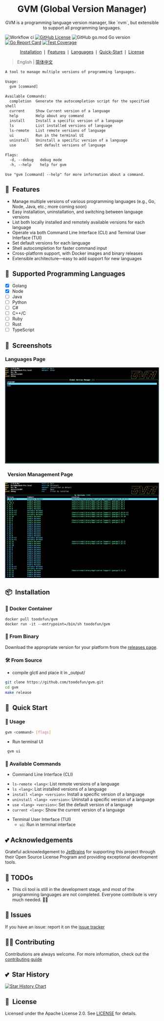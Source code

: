 <div align="center">
	<h1>GVM (Global Version Manager)</h1>
	<p>GVM is a programming language version manager, like `nvm`, but extensible to support all programming languages.</p>
</div>

![Workflow ci](https://github.com/toodofun/gvm/actions/workflows/go.yml/badge.svg)
[![GitHub License](https://img.shields.io/github/license/toodofun/gvm)](https://github.com/toodofun/gvm)
![GitHub go.mod Go version](https://img.shields.io/github/go-mod/go-version/toodofun/gvm?logo=go)
[![Go Report Card](https://goreportcard.com/badge/github.com/toodofun/gvm)](https://goreportcard.com/report/github.com/toodofun/gvm)
[![Test Coverage](https://codecov.io/gh/toodofun/gvm/branch/master/graph/badge.svg)](https://codecov.io/gh/toodofun/gvm)

<p align="center">
	<a href="#-installation">Installation</a> ❘
	<a href="#-features">Features</a> ❘
	<a href="#-supported-programming-languages">Languages</a> ❘
	<a href="#-quick-start">Quick-Start</a> ❘
	<a href="#-license">License</a>
</p>

> English | [简体中文](README_zh.md)

```shell
A tool to manage multiple versions of programming languages.

Usage:
  gvm [command]

Available Commands:
  completion  Generate the autocompletion script for the specified shell
  current     Show Current version of a language
  help        Help about any command
  install     Install a specific version of a language
  ls          List installed versions of language
  ls-remote   List remote versions of language
  ui          Run in the terminal UI
  uninstall   Uninstall a specific version of a language
  use         Set default versions of language

Flags:
  -d, --debug   debug mode
  -h, --help    help for gvm

Use "gvm [command] --help" for more information about a command.
```

## 🤘&nbsp; Features
- Manage multiple versions of various programming languages (e.g., Go, Node, Java, etc.; more coming soon)
- Easy installation, uninstallation, and switching between language versions
- List both locally installed and remotely available versions for each language
- Operate via both Command Line Interface (CLI) and Terminal User Interface (TUI)
- Set default versions for each language
- Shell autocompletion for faster command input
- Cross-platform support, with Docker images and binary releases
- Extensible architecture—easy to add support for new languages

## 🐍&nbsp; Supported Programming Languages
- [x] Golang
- [x] Node
- [ ] Java
- [ ] Python
- [ ] C#
- [ ] C++/C
- [ ] Ruby
- [ ] Rust
- [ ] TypeScript

## 🌈&nbsp; Screenshots
### Languages Page
![languages](assets/languages.png)

### &nbsp; Version Management Page
![language-versions](assets/language-versions.png)

## 📦&nbsp; Installation

### 🐳 Docker Container
```
docker pull toodofun/gvm
docker run -it --entrypoint=/bin/sh toodofun/gvm
```

### 📁 From Binary

Download the appropriate version for your platform from the [releases page](https://github.com/toodofun/gvm/releases).

### 🛠️ From Source
- compile glctl and place it in _output/
```bash
git clone https://github.com/toodofun/gvm.git
cd gvm
make release
```

## 🚀&nbsp; Quick Start

### 📄&nbsp;Usage
  ```bash
  gvm <command> [flags]
  ```

- Run terminal UI
```bash
 gvm ui
```

### 🥪 Available Commands
* Command Line Interface (CLI)
- `ls-remote <lang>`: List remote versions of a language
- `ls <lang>`: List installed versions of a language
- `install <lang> <version>`: Install a specific version of a language
- `uninstall <lang> <version>`: Uninstall a specific version of a language
- `use <lang> <version>`: Set the default version of a language
- `current <lang>`: Show the current version of a language

* Terminal User Interface (TUI)
  * `ui`: Run in terminal interface

## 💕&nbsp;Acknowledgements
Grateful acknowledgement to [JetBrains](https://www.jetbrains.com/) for supporting this project through their Open Source License Program and providing exceptional development tools.

## 🧠&nbsp;TODOs
- This cli tool is still in the development stage, and most of the programming languages are not completed. Everyone contribute is very much needed. 🙋‍♂️

## 🤝&nbsp;Issues

If you have an issue: report it on the [issue tracker](https://github.com/toodofun/gvm/issues)

## 🧑‍💻&nbsp;Contributing

Contributions are always welcome. For more information, check out the [contributing guide](CONTRIBUTING.md)

## 💕&nbsp; Star History

[![Star History Chart](https://api.star-history.com/svg?repos=toodofun/gvm&type=Date)](https://star-history.com/#toodofun/gvm)

## 📘&nbsp; License

Licensed under the Apache License 2.0. See [LICENSE](LICENSE) for details.
